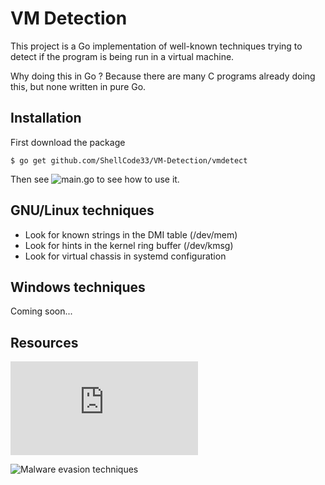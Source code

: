 # VM Detection

This project is a Go implementation of well-known techniques trying to detect if the program is being run in a virtual machine.

Why doing this in Go ? Because there are many C programs already doing this, but none written in pure Go.

## Installation

First download the package
```
$ go get github.com/ShellCode33/VM-Detection/vmdetect
```

Then see ![main.go](https://github.com/ShellCode33/VM-Detection/blob/master/main.go) to see how to use it.

## GNU/Linux techniques

- Look for known strings in the DMI table (/dev/mem)
- Look for hints in the kernel ring buffer (/dev/kmsg)
- Look for virtual chassis in systemd configuration

## Windows techniques

Coming soon...

## Resources

![systemd-detect-virt source code](https://github.com/systemd/systemd/blob/master/src/basic/virt.c)

![Malware evasion techniques](https://www.deepinstinct.com/2019/10/29/malware-evasion-techniques-part-2-anti-vm-blog/)
